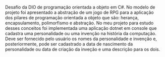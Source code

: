Desafio da DIO de programação orientada a objeto em C#. No modelo de projeto foi apresentado a abstração de um jogo de RPG para
a aplicação dos pilares de programação orientada a objeto que são: herança, encapsulamento, polimorfismo e abstração. No meu projeto 
para estudo desses conceitos foi implementada uma aplicação dotnet em console que cadastra uma personalidade ou uma invenção na história 
da computação. Deve ser fornecido pelo usuário os nomes da personalidade e invenção e, posteriormente, pode ser cadastrado a data de nascimento
da personalidade ou data de criação da inveção e uma descrição para os dois.